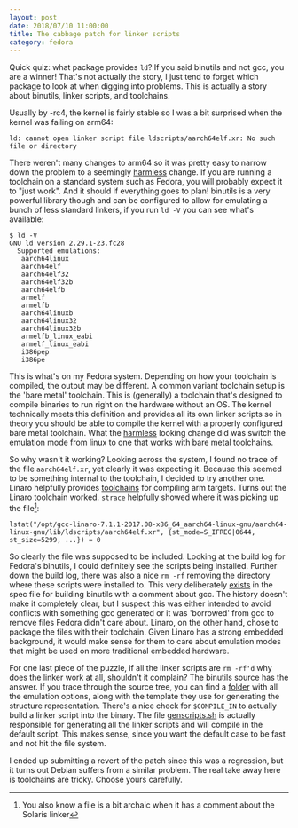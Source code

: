 ```yaml
---
layout: post
date: 2018/07/10 11:00:00
title: The cabbage patch for linker scripts
category: fedora
---
```

Quick quiz: what package provides `ld`? If you said binutils and not gcc, you
are a winner! That's not actually the story, I just tend to forget which package
to look at when digging into problems. This is actually a story about binutils,
linker scripts, and toolchains.

Usually by -rc4, the kernel is fairly stable so I was a bit surprised when
the kernel was failing on arm64:

	ld: cannot open linker script file ldscripts/aarch64elf.xr: No such file or directory

There weren't many changes to arm64 so it was pretty easy to narrow down the
problem to a seemingly [harmless](https://git.kernel.org/pub/scm/linux/kernel/git/torvalds/linux.git/commit/arch/arm64?id=38fc4248677552ce35efc09902fdcb06b61d7ef9)
change. If you are running a toolchain on a standard system such as Fedora, you
will probably expect it to "just work". And it should if everything goes to
plan! binutils is a very powerful library though and can be configured to allow
for emulating a bunch of less standard linkers, if you run `ld -V` you
can see what's available:

	$ ld -V
	GNU ld version 2.29.1-23.fc28
	  Supported emulations:
	   aarch64linux
	   aarch64elf
	   aarch64elf32
	   aarch64elf32b
	   aarch64elfb
	   armelf
	   armelfb
	   aarch64linuxb
	   aarch64linux32
	   aarch64linux32b
	   armelfb_linux_eabi
	   armelf_linux_eabi
	   i386pep
	   i386pe


This is what's on my Fedora system. Depending on how your toolchain is
compiled, the output may be different. A common variant toolchain setup is the
'bare metal' toolchain. This is (generally) a toolchain that's designed to
compile binaries to run right on the hardware without an OS. The kernel
technically meets this definition and provides all its own linker
scripts so in theory you should be able to compile the kernel with a properly
configured bare metal toolchain. What the [harmless](https://git.kernel.org/pub/scm/linux/kernel/git/torvalds/linux.git/commit/arch/arm64?id=38fc4248677552ce35efc09902fdcb06b61d7ef9)
looking change did was switch the emulation mode from linux to one that works
with bare metal toolchains.

So why wasn't it working? Looking across the system, I found no trace of
the file `aarch64elf.xr`, yet clearly it was expecting it. Because this seemed
to be something internal to the toolchain, I decided to try another one.
Linaro helpfully provides [toolchains](https://releases.linaro.org/components/toolchain/binaries/)
for compiling arm targets. Turns out the Linaro toolchain worked. `strace`
helpfully showed where it was picking up the file[^1]:

	lstat("/opt/gcc-linaro-7.1.1-2017.08-x86_64_aarch64-linux-gnu/aarch64-linux-gnu/lib/ldscripts/aarch64elf.xr", {st_mode=S_IFREG|0644, st_size=5299, ...}) = 0

So clearly the file was supposed to be included. Looking at the build log
for Fedora's binutils, I could definitely see the scripts being installed. Further
down the build log, there was also a nice `rm -rf` removing the directory
where these scripts were installed to. This very deliberately [exists](https://src.fedoraproject.org/rpms/binutils/blob/master/f/binutils.spec#_568)
in the spec file for building binutils with a comment about gcc. The history
doesn't make it completely clear, but I suspect this was either intended to
avoid conflicts with something gcc generated or it was 'borrowed' from gcc
to remove files Fedora didn't care about. Linaro, on the other hand, chose
to package the files with their toolchain. Given Linaro has a strong embedded
background, it would make sense for them to care about emulation modes that
might be used on more traditional embedded hardware.

For one last piece of the puzzle, if all the linker scripts are `rm -rf'd`
why does the linker work at all, shouldn't it complain? The binutils source
has the answer. If you trace through the source tree, you can find a [folder](https://sourceware.org/git/gitweb.cgi?p=binutils-gdb.git;a=tree;f=ld/emulparams;h=9123d367fd4490d5e69e0b5d45701fcb975931b0;hb=HEAD)
with all the emulation options, along with the template they use for generating
the structure representation. There's a nice check for `$COMPILE_IN` to
actually build a linker script into the binary. The file [genscripts.sh](https://sourceware.org/git/gitweb.cgi?p=binutils-gdb.git;a=blob;f=ld/genscripts.sh;h=370b22269db2ee9962153bcd19ef1edcf8724127;hb=HEAD#l472)
is actually responsible for generating all the linker scripts and will
compile in the default script. This makes sense, since you want the default
case to be fast and not hit the file system.

I ended up submitting a revert of the patch since this was a regression, but
it turns out Debian suffers from a similar problem. The real take away here
is toolchains are tricky. Choose yours carefully.

[^1]: You also know a file is a bit archaic when it has a comment about the
Solaris linker
